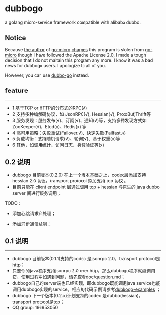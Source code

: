 # dubbogo

a golang micro-service framework compatible with alibaba dubbo. 

## Notice

Because [the author](https://github.com/asim) of [go-micro](https://github.com/micro/go-micro) [charges](https://github.com/AlexStocks/dubbogo/issues/) this program is stolen from [go-micro](https://github.com/micro/go-micro) though I have followed the Apache License 2.0, I made a tough decision that I do not maitain this program any more. I know it was a bad news for dubbogo users. I apologize to all of you. 

However, you can use [dubbo-go](https://github.com/dubbo/dubbo-go) instead.

## feature
---
- 1 基于TCP or HTTP的分布式的RPC(√)
- 2 支持多种编解码协议，如 JsonRPC(√), Hessian(√), ProtoBuf,Thrift等
- 3 服务发现：服务发布(√)、订阅(√)、通知(√)等，支持多种发现方式如 ZooKeeper(√)、Etcd(x)、Redis(x) 等
- 4 高可用策略：失败重试(Failover,√)、快速失败(Failfast,√)
- 5 负载均衡：支持随机请求(√)、轮询(√)、基于权重(x)等
- 6 其他，如调用统计、访问日志、身份验证等(x)

## 0.2 说明

* dubbogo 目前版本(0.2.0) 在上一个版本基础之上，codec层添加支持 hessian 2.0 协议，transport protocol 添加支持 tcp 协议 。
* 目前只能在 client endpoint 层通过调用 tcp + hessian 与原生的 java dubbo server 间进行服务调用；



TODO :

* 添加心跳请求和处理；

* 添加异步通信机制；

  

## 0.1 说明 ##
---
* dubbogo 目前版本(0.1.1)支持的codec 是jsonrpc 2.0，transport protocol是http；
* 只要你的java程序支持jsonrpc 2.0 over http，那么dubbogo程序就能调用它，使用过程中如遇到问题，请先查看doc/question.md；
* dubbogo自己的server端也已经实现，即dubbogo既能调用java service也能调用dubbogo实现的service。相应的代码示例请参考[dubbogo-examples](https://github.com/AlexStocks/dubbogo-examples) ；
* dubbogo 下一个版本(0.2.x)计划支持的codec 是dubbo(hessian)，transport protocol是tcp；
* QQ group: 196953050

